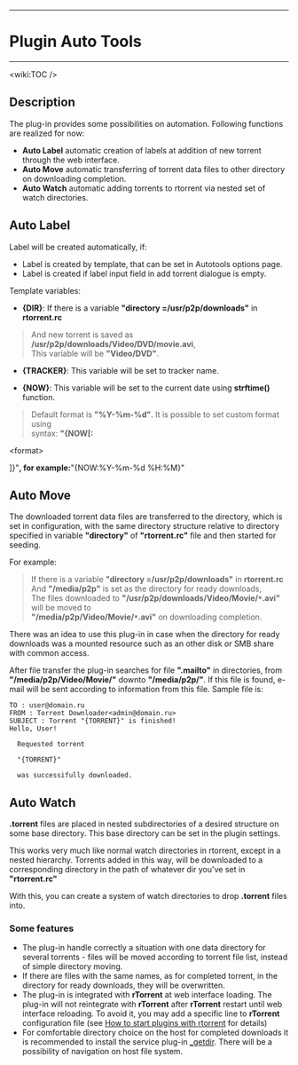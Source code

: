 
---

# Plugin Auto Tools #

---




&lt;wiki:TOC /&gt;



## Description ##

The plug-in provides some possibilities on automation.
Following functions are realized for now:
  * **Auto Label** automatic creation of labels at addition of new torrent through the web interface.
  * **Auto Move** automatic transferring of torrent data files to other directory on downloading completion.
  * **Auto Watch** automatic adding torrents to rtorrent via nested set of watch directories.

## Auto Label ##
Label will be created automatically, if:<br />
  * Label is created by template, that can be set in Autotools options page.
  * Label is created if label input field in add torrent dialogue is empty.

Template variables:<br />
  * **{DIR}**: If there is a variable **"directory =/usr/p2p/downloads"** in **rtorrent.rc** <br />
> And new torrent is saved as **/usr/p2p/downloads/Video/DVD/movie.avi**, <br />
> This variable will be **"Video/DVD"**.

  * **{TRACKER}**: This variable will be set to tracker name.

  * **{NOW}**: This variable will be set to the current date using **strftime()** function. <br />
> Default format is **"%Y-%m-%d"**. It is possible to set custom format using <br />
> syntax: **"{NOW[:**

&lt;format&gt;

]}"**, for example:**"{NOW:%Y-%m-%d %H:%M}"


## Auto Move ##
The downloaded torrent data files are transferred to the directory, which is set in configuration, with the same directory structure relative to directory specified in variable **"directory"** of **"rtorrent.rc"** file and then started for seeding.

For example:
> If there is a variable **"directory =/usr/p2p/downloads"** in **rtorrent.rc** <br />
> And **"/media/p2p"** is set as the directory for ready downloads, <br />
> The files downloaded to **"/usr/p2p/downloads/Video/Movie/`*`.avi"** will be moved to<br /> **"/media/p2p/Video/Movie/`*`.avi"** on downloading completion.

There was an idea to use this plug-in in case when the directory for ready downloads was a mounted resource such as an other disk or SMB share with common access.

After file transfer the plug-in searches for file **".mailto"** in directories, from **"/media/p2p/Video/Movie/"** downto **"/media/p2p/"**. If this file is found, e-mail will be sent according to information from this file. Sample file is:
```
TO : user@domain.ru
FROM : Torrent Downloader<admin@domain.ru>
SUBJECT : Torrent "{TORRENT}" is finished!
Hello, User!

  Requested torrent

  "{TORRENT}"

  was successifully downloaded.
```

## Auto Watch ##
**.torrent** files are placed in nested subdirectories of a desired structure on
some base directory. This base directory can be set in the plugin settings.

This works very much like normal watch directories in rtorrent, except in a nested
hierarchy. Torrents added in this way, will be downloaded to a corresponding directory
in the path of whatever dir you've set in **"rtorrent.rc"**

With this, you can create a system of watch directories to drop **.torrent** files into.



### Some features ###

  * The plug-in handle correctly a situation with one data directory for several torrents - files will be moved according to torrent file list, instead of simple directory moving.
  * If there are files with the same names, as for completed torrent, in the directory for ready downloads, they will be overwritten.
  * The plug-in is integrated with **rTorrent** at web interface loading. The plug-in will not reintegrate with **rTorrent** after **rTorrent** restart until web interface reloading. To avoid it, you may add a specific line to **rTorrent** configuration file (see [How to start plugins with rtorrent](Plugins#Starting_plugins_with_rtorrent.md) for details)
  * For comfortable directory choice on the host for completed downloads it is recommended to install the service plug-in [\_getdir](Plugin_GetDir.md). There will be a possibility of navigation on host file system.